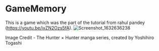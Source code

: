 # GameMemory
This is a game which was the part of the tutorial from rahul pandey (https://youtu.be/ivZN2Ozs5fA).
![Screenshot_1632636238](https://user-images.githubusercontent.com/76085602/134795690-38a78b93-7048-46bb-b540-da6fdf940227.png)



 Image Credit - The Hunter × Hunter manga series, created by Yoshihiro Togashi

